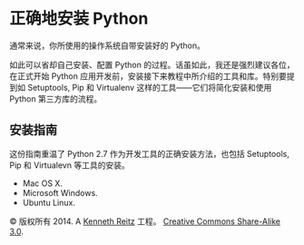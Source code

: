 # 正确地安装 Python

通常来说，你所使用的操作系统自带安装好的 Python。

如此可以省却自己安装、配置 Python 的过程。话虽如此，我还是强烈建议各位，在正式开始 Python 应用开发前，安装接下来教程中所介绍的工具和库。特别要提到如 Setuptools, Pip 和 Virtualenv 这样的工具——它们将简化安装和使用 Python 第三方库的流程。

## 安装指南

这份指南重温了 Python 2.7 作为开发工具的正确安装方法，也包括 Setuptools, Pip 和 Virtualevn 等工具的安装。

*   Mac OS X.
*   Microsoft Windows.
*   Ubuntu Linux.

© 版权所有 2014\. A <a href="http://kennethreitz.com/pages/open-projects.html">Kenneth Reitz</a> 工程。 <a href="http://creativecommons.org/licenses/by-nc-sa/3.0/"> Creative Commons Share-Alike 3.0</a>.